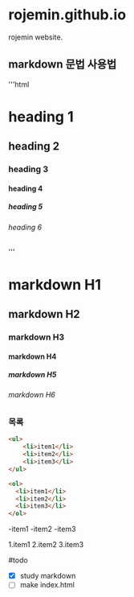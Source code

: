 # rojemin.github.io
rojemin website.
## markdown 문법 사용법 

<!-- '''css --> 
<!-- '''js --> 
'''html 

<h1>heading 1</h1> 
<h2>heading 2</h2> 
<h3>heading 3</h3> 
<h4>heading 4</h4> 
<h5>heading 5</h5> 
<h6>heading 6</h6> 
''' 

# markdown H1 
## markdown H2 
### markdown H3 
#### markdown H4 
##### markdown H5 
###### markdown H6

### 목록
```html
<ul>
	<li>item1</li>
	<li>item2</li>
	<li>item3</li>
</ul>

<ol>
  <li>item1</li>
  <li>item2</li>
  <li>item3</li>
</ol>
```

-item1
-item2
-item3

1.item1
2.item2
3.item3



#todo
-[x] study markdown
-[ ] make index.html